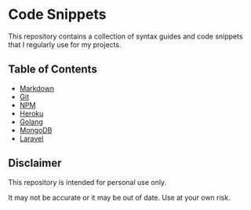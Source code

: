 # Code Snippets
This repository contains a collection of syntax guides and code snippets that I regularly use for my projects. 

## Table of Contents
- [Markdown](markdown/markdown-guide.md)
- [Git](git/git.md)
- [NPM](npm/npm.md)
- [Heroku](heroku/heroku.md)
- [Golang](golang/index.md)
- [MongoDB](mongodb/index.md)
- [Laravel](laravel/index.md)

## Disclaimer
This repository is intended for personal use only.

It may not be accurate or it may be out of date. Use at your own risk.